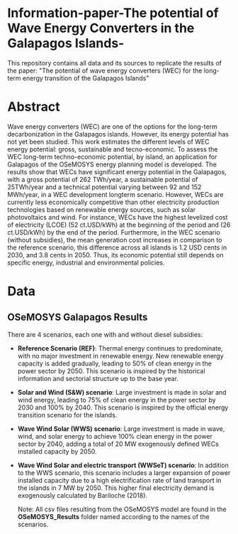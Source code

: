 # Information-paper-The potential of Wave Energy Converters in the Galapagos Islands-
This repository contains all data and its sources to replicate the results of the paper: "The potential of wave energy converters (WEC) for the long-term energy transition of the Galapagos Islands"

# Abstract 

Wave energy converters (WEC) are one of the options for the long-term decarbonization in the Galapagos islands. However, its energy potential has not yet been studied. This work estimates the
different levels of WEC energy potential: gross, sustainable and tecno-economic. To assess the WEC long-term techno-economic potential, by island, an application for Galapagos of the OSeMOSYS
energy planning model is developed. The results show that WECs have significant energy potential in the Galapagos, with a gross potential of 262 TWh/year, a sustainable potential of 25TWh/year
and a technical potential varying between 92 and 152 MWh/year, in a WEC development longterm scenario. However, WECs are currently less economically competitive than other electricity
production technologies based on renewable energy sources, such as solar photovoltaics and wind. For instance, WECs have the highest levelized cost of electricity (LCOE) (52 ct.USD/kWh) at the
beginning of the period and (26 ct.USD/kWh) by the end of the period. Furthermore, in the WEC scenario (without subsidies), the mean generation cost increases in comparison to the reference
scenario, this difference across all islands is 1.2 USD cents in 2030, and 3.8 cents in 2050. Thus, its economic potential still depends on specific energy, industrial and environmental policies.

# Data

## OSeMOSYS Galapagos Results

There are 4 scenarios, each one with and without diesel subsidies:

- **Reference Scenario (REF)**: Thermal energy continues to predominate, with no major investment in renewable energy. New renewable energy capacity is added gradually, leading to 50% of clean energy in the power sector by 2050. This scenario is inspired by the historical information and sectorial structure up to the base year.
- **Solar and Wind (S&W) scenario**: Large investment is made in solar and wind energy, leading to 75% of clean energy in the power sector by 2030 and 100% by 2040. This scenario is inspired by the official energy transition scenario for the islands.
- **Wave Wind Solar (WWS) scenario**: Large investment is made in wave, wind, and solar energy to achieve 100% clean energy in the power sector by 2040, adding a total of 20 MW exogenously defined WECs installed capacity by 2050.
- **Wave Wind Solar and electric transport (WWSeT) scenario**: In addition to the WWS scenario, this scenario includes a larger expansion of power installed capacity due to a high electrification rate of land transport in
the islands in 7 MW by 2050. This higher final electricity demand is exogenously calculated by Bariloche (2018).

  Note: All csv files resulting from the OSeMOSYS model are found in the **OSeMOSYS_Results** folder named according to the names of the scenarios.

